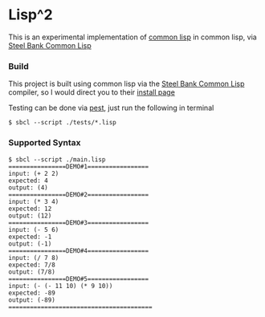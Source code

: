 # Lisp^2 

This is an experimental implementation of [common lisp](https://common-lisp.net/) in common lisp, via [Steel Bank Common Lisp](http://www.sbcl.org/)

### Build

This project is built using common lisp via the [Steel Bank Common Lisp](https://www.sbcl.org/) compiler, so I would direct you to their [install page](https://www.sbcl.org/platform-table.html)

Testing can be done via [pest](./lib/pest.lisp), just run the following  in terminal

```console
$ sbcl --script ./tests/*.lisp
```

### Supported Syntax

```console
$ sbcl --script ./main.lisp
================DEMO#1=================
input: (+ 2 2)
expected: 4
output: (4)
================DEMO#2=================
input: (* 3 4)
expected: 12
output: (12)
================DEMO#3=================
input: (- 5 6)
expected: -1
output: (-1)
================DEMO#4=================
input: (/ 7 8)
expected: 7/8
output: (7/8)
================DEMO#5=================
input: (- (- 11 10) (* 9 10))
expected: -89
output: (-89)
========================================
```
